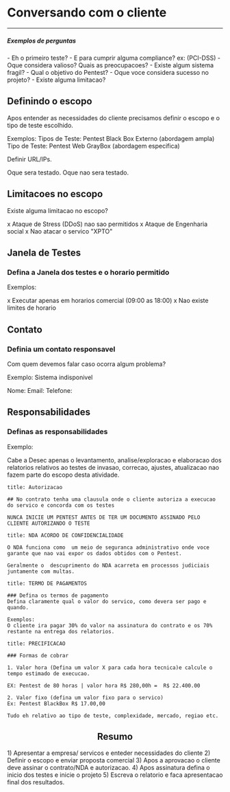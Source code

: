 
# Conversando com o cliente
<hr>


<h5>Exemplos de perguntas</h5>
- Eh o primeiro teste?
- E para cumprir alguma compliance? ex: (PCI-DSS)
- Oque considera valioso? Quais as preocupacoes?
- Existe algum sistema fragil?
- Qual o objetivo do Pentest?
- Oque voce considera sucesso no projeto?
- Existe alguma limitacao?

## Definindo o escopo

Apos entender as necessidades do cliente precisamos definir o escopo e o tipo de teste escolhido.

Exemplos:
Tipos de Teste: Pentest Black Box Externo (abordagem ampla)
Tipo de Teste: Pentest Web GrayBox (abordagem especifica)

Definir URL/IPs.

Oque sera testado.
Oque nao sera testado.

## Limitacoes no escopo

Existe alguma limitacao no escopo?

x Ataque de Stress (DDoS) nao sao permitidos
x Ataque de Engenharia social
x Nao atacar o servico "XPTO"

## Janela de Testes

### Defina a Janela dos testes e o horario permitido

Exemplos:

x Executar apenas em horarios comercial (09:00 as 18:00)
x Nao existe limites de horario

## Contato

### Definia um contato responsavel

Com quem devemos falar caso ocorra algum problema?

Exemplo: Sistema indisponivel

Nome:
Email:
Telefone:

## Responsabilidades

### Definas as responsabilidades
Exemplo:

Cabe a Desec apenas o levantamento, analise/exploracao e elaboracao dos relatorios relativos ao testes de invasao, correcao, ajustes, atualizacao nao fazem parte do escopo desta atividade.



```ad-danger
title: Autorizacao

## No contrato tenha uma clausula onde o cliente autoriza a execucao do servico e concorda com os testes

NUNCA INICIE UM PENTEST ANTES DE TER UM DOCUMENTO ASSINADO PELO CLIENTE AUTORIZANDO O TESTE
``` 

```ad-danger
title: NDA ACORDO DE CONFIDENCIALIDADE

O NDA funciona como  um meio de seguranca administrativo onde voce garante que nao vai expor os dados obtidos com o Pentest.

Geralmente o  descuprimento do NDA acarreta em processos judiciais juntamente com multas.
``` 


```ad-info
title: TERMO DE PAGAMENTOS

### Defina os termos de pagamento
Defina claramente qual o valor do servico, como devera ser pago e quando.

Exemplos:
O cliente ira pagar 30% do valor na assinatura do contrato e os 70% restante na entrega dos relatorios.
``` 


```ad-success
title: PRECIFICACAO

### Formas de cobrar

1. Valor hora (Defina um valor X para cada hora tecnica)e calcule o tempo estimado de execucao.

EX: Pentest de 80 horas | valor hora R$ 280,00h =  R$ 22.400.00

2. Valor fixo (defina um valor fixo para o servico)
Ex: Pentest BlackBox R$ 17.00,00

Tudo eh relativo ao tipo de teste, complexidade, mercado, regiao etc.
``` 


<h2 align="center">Resumo</h2>
1) Apresentar a empresa/ servicos e enteder necessidades do cliente
2) Definir o escopo e enviar proposta comercial
3) Apos a aprovacao o cliente deve assinar o contrato/NDA e autorizacao.
4) Apos assinatura defina o inicio dos testes e inicie o projeto
5) Escreva o relatorio e faca apresentacao final dos resultados.
